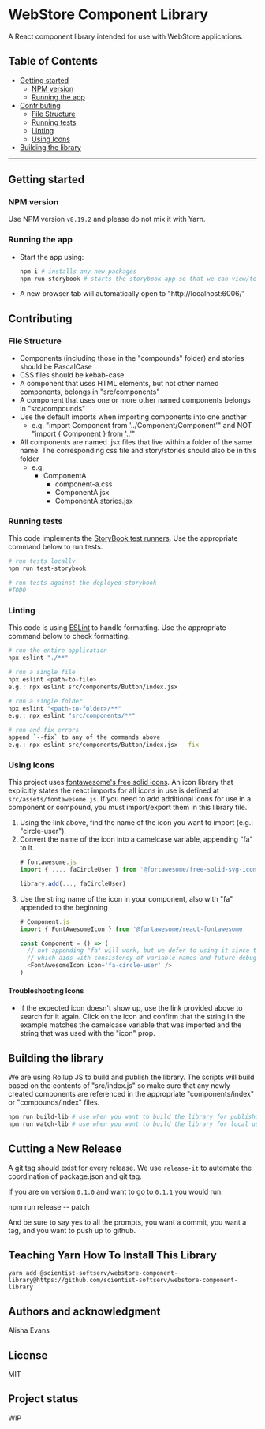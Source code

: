 # WebStore Component Library
A React component library intended for use with WebStore applications.

## Table of Contents

- [Getting started](#getting-started)
  - [NPM version](#npm-version)
  - [Running the app](#running-the-app)
- [Contributing](#contributing)
  - [File Structure](#file-structure)
  - [Running tests](#running-tests)
  - [Linting](#linting)
  - [Using Icons](#using-icons)
- [Building the library](#building-the-library)

---
## Getting started
### NPM version
Use NPM version `v8.19.2` and please do not mix it with Yarn.

### Running the app
- Start the app using:
  ``` bash
  npm i # installs any new packages
  npm run storybook # starts the storybook app so that we can view/test the components in a UI
  ```
- A new browser tab will automatically open to "http://localhost:6006/"
## Contributing
<!-- State if you are open to contributions and what your requirements are for accepting them.
 -->
### File Structure
- Components (including those in the "compounds" folder) and stories should be PascalCase
- CSS files should be kebab-case
- A component that uses HTML elements, but not other named components, belongs in "src/components"
- A component that uses one or more other named components belongs in "src/compounds"
- Use the default imports when importing components into one another
  - e.g. "import Component from '../Component/Component'" and NOT "import { Component } from '..'"
- All components are named .jsx files that live within a folder of the same name. The corresponding css file and story/stories should also be in this folder
  - e.g.
    - ComponentA
      - component-a.css
      - ComponentA.jsx
      - ComponentA.stories.jsx

### Running tests
This code implements the [StoryBook test runners](https://storybook.js.org/docs/react/writing-tests/test-runner). Use the appropriate command below to run tests.
``` bash
# run tests locally
npm run test-storybook

# run tests against the deployed storybook
#TODO
```

### Linting
This code is using [ESLint](https://eslint.org/docs/latest/rules/) to handle formatting. Use the appropriate command below to check formatting.

```bash
# run the entire application
npx eslint "./**"

# run a single file
npx eslint <path-to-file>
e.g.: npx eslint src/components/Button/index.jsx

# run a single folder
npx eslint "<path-to-folder>/**"
e.g.: npx eslint "src/components/**"

# run and fix errors
append `--fix` to any of the commands above
e.g.: npx eslint src/components/Button/index.jsx --fix
```

### Using Icons
This project uses [fontawesome's free solid icons](https://fontawesome.com/search?o=r&m=free). An icon library that explicitly states the react imports for all icons in use is defined at `src/assets/fontawesome.js`. If you need to add additional icons for use in a component or compound, you must import/export them in this library file.

1. Using the link above, find the name of the icon you want to import (e.g.: "circle-user").
2. Convert the name of the icon into a camelcase variable, appending "fa" to it.
    ``` js
    # fontawesome.js
    import { ..., faCircleUser } from '@fortawesome/free-solid-svg-icons'

    library.add(..., faCircleUser)
    ```
3. Use the string name of the icon in your component, also with "fa" appended to the beginning
    ``` js
    # Component.js
    import { FontAwesomeIcon } from '@fortawesome/react-fontawesome'

    const Component = () => (
      // not appending "fa" will work, but we defer to using it since that's how the icon will show up in the inspect tool
      // which aids with consistency of variable names and future debugging
      <FontAwesomeIcon icon='fa-circle-user' />
    )
    ```

#### Troubleshooting Icons
- If the expected icon doesn't show up, use the link provided above to search for it again. Click on the icon and confirm that the string in the example matches the camelcase variable that was imported and the string that was used with the "icon" prop.

## Building the library
We are using Rollup JS to build and publish the library. The scripts will build based on the contents of "src/index.js" so make sure that any newly created components are referenced in the appropriate "components/index" or "compounds/index" files.
``` bash
npm run build-lib # use when you want to build the library for publishing
npm run watch-lib # use when you want to build the library for local use; it will watch for changes. it may take up to 30 seconds to reflect a change though
```

## Cutting a New Release
A git tag should exist for every release. We use `release-it` to automate the coordination of package.json and git tag.

If you are on version `0.1.0` and want to go to `0.1.1` you would run:

  npm run release -- patch

And be sure to say yes to all the prompts, you want a commit, you want a tag, and you want to push up to github.

## Teaching Yarn How To Install This Library

    yarn add @scientist-softserv/webstore-component-library@https://github.com/scientist-softserv/webstore-component-library

## Authors and acknowledgment
Alisha Evans

## License
MIT

## Project status
WIP

<!-- ## Badges
On some READMEs, you may see small images that convey metadata, such as whether or not all the tests are passing for the project. You can use Shields to add some to your README. Many services also have instructions for adding a badge.

## Visuals
Depending on what you are making, it can be a good idea to include screenshots or even a video (you'll frequently see GIFs rather than actual videos). Tools like ttygif can help, but check out Asciinema for a more sophisticated method.

## Installation
Within a particular ecosystem, there may be a common way of installing things, such as using Yarn, NuGet, or Homebrew. However, consider the possibility that whoever is reading your README is a novice and would like more guidance. Listing specific steps helps remove ambiguity and gets people to using your project as quickly as possible. If it only runs in a specific context like a particular programming language version or operating system or has dependencies that have to be installed manually, also add a Requirements subsection.

## Usage
Use examples liberally, and show the expected output if you can. It's helpful to have inline the smallest example of usage that you can demonstrate, while providing links to more sophisticated examples if they are too long to reasonably include in the README.

## Support
Tell people where they can go to for help. It can be any combination of an issue tracker, a chat room, an email address, etc.

## Roadmap
If you have ideas for releases in the future, it is a good idea to list them in the README. -->
